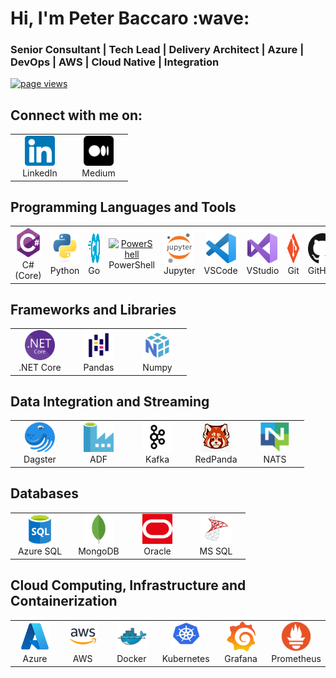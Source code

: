 <h1 align="left" id="peterbaccaro-title">Hi, I'm Peter Baccaro :wave:</h1>
<h3 align="left">Senior Consultant | Tech Lead | Delivery Architect | Azure | DevOps | AWS | Cloud Native | Integration</h3>

<p align="left">
  <a href="https://github.com/peterbaccaro/peterbaccaro">
    <img src="https://komarev.com/ghpvc/?username=peterbaccaro" alt="page views" />
  </a>
</p>

<h2 align="left">Connect with me on:</h2>

<table>
  <tr>
    <td align="center" width="80">
      <a href="https://www.linkedipeterbaccaron.com/in/peterbaccaro">
        <img src="./img/linkedin.png" width="48" height="48" alt="LinkedIn" />
      </a>
      <br>LinkedIn
    </td>
    <td align="center" width="80">
      <a href="https://medium.com/@pbacc.uk">
        <img src="./img/medium.png" width="48" height="48" alt="Python" />
      </a>
      <br>Medium
    </td>
  </tr>
</table>

<h2 align="left">Programming Languages and Tools</h2>

<table>
  <tr>
    <td align="center" width="80">
      <a href="#peterbaccaro-tech">
        <img src="./img/csharp.svg" width="48" height="48" alt="C# (Core)" />
      </a>
      <br>C# (Core)
    </td>
    <td align="center" width="80">
      <a href="#peterbaccaro-tech">
        <img src="./img/python.svg" width="48" height="48" alt="Python" />
      </a>
      <br>Python
    </td>
    <td align="center" width="80">
      <a href="#peterbaccaro-tech">
        <img src="./img/golang.svg" width="48" height="48" alt="Golang" />
      </a>
      <br>Go
    </td>
    <td align="center" width="80">
      <a href="#peterbaccaro-tech">
        <img src="https://raw.githubusercontent.com/PowerShell/PowerShell/master/assets/ps_black_128.svg" width="48" height="48" alt="PowerShell" />
      </a>
      <br>PowerShell
    </td>
    <td align="center" width="80">
        <a href="#peterbaccaro-tech">
          <img src="./img/jupyter-notebook.png" width="48" height="48" alt="Jupyter" />
        </a>
        <br>Jupyter
    </td>
    <td align="center" width="80">
        <a href="#peterbaccaro-tech">
          <img src="./img/vscode.svg" width="48" height="48" alt="VSCode" />
        </a>
        <br>VSCode
    </td>
    <td align="center" width="80">
        <a href="#peterbaccaro-tech">
          <img src="./img/visual-studio.svg" width="48" height="48" alt="VStudio" />
        </a>
        <br>VStudio
    </td>
    <td align="center" width="80">
        <a href="#peterbaccaro-tech">
          <img src="./img/git.svg" width="48" height="48" alt="Git" />
        </a>
        <br>Git
    </td>
    <td align="center" width="80">
        <a href="#peterbaccaro-tech">
          <img src="./img/github.svg" width="48" height="48" alt="GitHub" />
        </a>
        <br>GitHub
    </td>
    <td align="center" width="80">
      <a href="#peterbaccaro-tech">
        <img src="./img/jenkins.svg" width="48" height="48" alt="Jenkins" />
      </a>
      <br>Jenkins
    </td>
    <td align="center" width="80">
      <a href="#peterbaccaro-tech">
        <img src="./img/puml.png" width="48" height="48" alt="Plant UML" />
      </a>
      <br>PUML
    </td>
  </tr>
</table>

<h2 align="left">Frameworks and Libraries</h2>

<table>
  <tr>
    <td align="center" width="80">
      <a href="#peterbaccaro-tech">
        <img src="./img/dotnet-core.png" width="48" height="48" alt=".NET Core" />
      </a>
      <br>.NET Core
    </td>
    <td align="center" width="80">
      <a href="#peterbaccaro-tech">
        <img src="./img/pandas.png" width="48" height="48" alt="Pandas" />
      </a>
      <br>Pandas
    </td>
    <td align="center" width="80">
      <a href="#peterbaccaro-tech">
        <img src="./img/numpy.png" width="48" height="48" alt="Numpy" />
      </a>
      <br>Numpy
    </td>
  </tr>
</table>

<h2 align="left">Data Integration and Streaming</h2>

<table>
  <tr>
    <td align="center" width="80">
      <a href="#peterbaccaro-tech">
        <img src="./img/dagster.svg" width="48" height="48" alt="Dagster" />
      </a>
      <br>Dagster
    </td>
    <td align="center" width="80">
        <a href="#peterbaccaro-tech">
          <img src="./img/data-factory.svg" width="48" height="48" alt="Azue Data Factory" />
        </a>
        <br>ADF
    </td>
    <td align="center"  width="80">
      <a href="#peterbaccaro-tech">
        <img src="./img/kafka.png" width="48" height="48" alt="Kafka" />
      </a>
      <br>Kafka
    </td>
    <td align="center" width="80">
        <a href="#peterbaccaro-tech">
          <img src="./img/redpanda.png" width="48" height="48" alt="RedPanda" />
        </a>
        <br>RedPanda
    </td>
    <td align="center" width="80">
      <a href="#peterbaccaro-tech">
        <img src="./img/nats.png" width="48" height="48" alt="NATS" />
      </a>
      <br>NATS
    </td>
  </tr>
</table>

<h2 align="left">Databases</h2>

<table>
  <tr>
    <td align="center" width="80">
        <a href="#peterbaccaro-tech" >
          <img src="./img/azure-sql.png" width="48" height="48" alt="Azure SQL" />
        </a>
        <br>Azure SQL
    </td>
    <td align="center" width="80">
      <a href="#peterbaccaro-tech">
        <img src="./img/mongodb.svg" width="48" height="48" alt="MongoDB" />
      </a>
      <br>MongoDB
    </td>
    <td align="center" width="80">
      <a href="#peterbaccaro-tech">
        <img src="./img/oracle.png" width="48" height="48" alt="Oracle" />
      </a>
      <br>Oracle
    </td>
    <td align="center" width="80">
      <a href="#peterbaccaro-tech">
        <img src="./img/microsoft-sql-server.png" width="48" height="48" alt="MS SQL" />
       </a>
      <br>MS SQL
    </td>
  </tr>
</table>

<h2 align="left">Cloud Computing, Infrastructure and Containerization</h2>

<table>
  <td align="center" width="80">
    <a href="#peterbaccaro-tech">
      <img src="./img/azure.svg" width="48" height="48" alt="Azure" />
    </a>
    <br>Azure
  </td>
  <td align="center" width="80">
      <a href="#peterbaccaro-tech">
        <img src="./img/aws.png" width="48" height="48" alt="AWS" />
      </a>
      <br>AWS
  </td>
    <td align="center" width="80"> 
      <a href="#peterbaccaro-tech" >
        <img src="./img/docker.svg" width="48" height="48" alt="Docker" />
      </a>
      <br>Docker
    </td>
    <td align="center" width="80">
      <a href="#peterbaccaro-tech" >
        <img src="https://raw.githubusercontent.com/cncf/artwork/master/projects/kubernetes/icon/color/kubernetes-icon-color.svg" width="48" height="48" alt="Kubernetes" />
      </a>
      <br>Kubernetes
    </td>
    <td align="center" width="80">
      <a href="#peterbaccaro-tech" >
        <img src="https://raw.githubusercontent.com/grafana/grafana/master/public/img/grafana_icon.svg" width="48" height="48" alt="Grafana" />
      </a>
      <br>Grafana
    </td>
    <td align="center" width="80">
      <a href="#peterbaccaro-tech" >
        <img src="./img/prometheus.svg" width="48" height="48" alt="Prometheus" />
      </a>
      <br>Prometheus
    </td>
  </tr>
</table>
